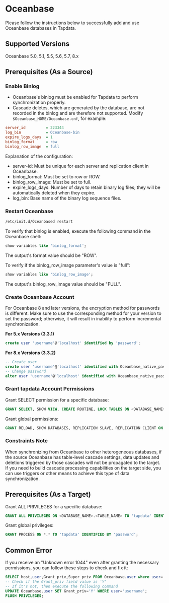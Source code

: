 # Oceanbase

Please follow the instructions below to successfully add and use Oceanbase databases in Tapdata.

## Supported Versions

Oceanbase 5.0, 5.1, 5.5, 5.6, 5.7, 8.x

## Prerequisites (As a Source)

### Enable Binlog

- Oceanbase's binlog must be enabled for Tapdata to perform synchronization properly.
- Cascade deletes, which are generated by the database, are not recorded in the binlog and are therefore not supported. Modify `$Oceanbase_HOME/Oceanbase.cnf`, for example:

```ini
server_id         = 223344
log_bin           = Oceanbase-bin
expire_logs_days  = 1
binlog_format     = row
binlog_row_image  = full
```

Explanation of the configuration:
- server-id: Must be unique for each server and replication client in Oceanbase.
- binlog_format: Must be set to row or ROW.
- binlog_row_image: Must be set to full.
- expire_logs_days: Number of days to retain binary log files; they will be automatically deleted when they expire.
- log_bin: Base name of the binary log sequence files.

### Restart Oceanbase

```bash
/etc/init.d/Oceanbased restart
```

To verify that binlog is enabled, execute the following command in the Oceanbase shell:

```sql
show variables like 'binlog_format';
```

The output's format value should be "ROW".

To verify if the binlog_row_image parameter's value is "full":

```sql
show variables like 'binlog_row_image';
```

The output's binlog_row_image value should be "FULL".

### Create Oceanbase Account

For Oceanbase 8 and later versions, the encryption method for passwords is different. Make sure to use the corresponding method for your version to set the password; otherwise, it will result in inability to perform incremental synchronization.

**For 5.x Versions (3.3.1)**

```sql
create user 'username'@'localhost' identified by 'password';
```

**For 8.x Versions (3.3.2)**

```sql
-- Create user
create user 'username'@'localhost' identified with Oceanbase_native_password by 'password';
-- Change password
alter user 'username'@'localhost' identified with Oceanbase_native_password by 'password';
```

### Grant tapdata Account Permissions

Grant SELECT permission for a specific database:

```sql
GRANT SELECT, SHOW VIEW, CREATE ROUTINE, LOCK TABLES ON <DATABASE_NAME>.<TABLE_NAME> TO 'tapdata' IDENTIFIED BY 'password';
```

Grant global permissions:

```sql
GRANT RELOAD, SHOW DATABASES, REPLICATION SLAVE, REPLICATION CLIENT ON *.* TO 'tapdata' IDENTIFIED BY 'password';
```

### Constraints Note

When synchronizing from Oceanbase to other heterogeneous databases, if the source Oceanbase has table-level cascade settings, data updates and deletions triggered by those cascades will not be propagated to the target. If you need to build cascade processing capabilities on the target side, you can use triggers or other means to achieve this type of data synchronization.

## Prerequisites (As a Target)

Grant ALL PRIVILEGES for a specific database:

```sql
GRANT ALL PRIVILEGES ON <DATABASE_NAME>.<TABLE_NAME> TO 'tapdata' IDENTIFIED BY 'password';
```

Grant global privileges:

```sql
GRANT PROCESS ON *.* TO 'tapdata' IDENTIFIED BY 'password';
```

## Common Error

If you receive an "Unknown error 1044" even after granting the necessary permissions, you can follow these steps to check and fix it:

```sql
SELECT host,user,Grant_priv,Super_priv FROM Oceanbase.user where user='username';
-- Check if the Grant_priv field value is 'Y'
-- If it's not, then execute the following command
UPDATE Oceanbase.user SET Grant_priv='Y' WHERE user='username';
FLUSH PRIVILEGES;
```